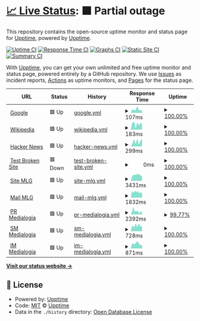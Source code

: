 # [📈 Live Status](https://upptime.github.io/upptime): <!--live status--> **🟧 Partial outage**

This repository contains the open-source uptime monitor and status page for [Upptime](https://upptime.js.org), powered by [Upptime](https://github.com/upptime/upptime).

[![Uptime CI](https://github.com/Ezh494/upptime/workflows/Uptime%20CI/badge.svg)](https://github.com/Ezh494/upptime/actions?query=workflow%3A%22Uptime+CI%22)
[![Response Time CI](https://github.com/Ezh494/upptime/workflows/Response%20Time%20CI/badge.svg)](https://github.com/Ezh494/upptime/actions?query=workflow%3A%22Response+Time+CI%22)
[![Graphs CI](https://github.com/Ezh494/upptime/workflows/Graphs%20CI/badge.svg)](https://github.com/Ezh494/upptime/actions?query=workflow%3A%22Graphs+CI%22)
[![Static Site CI](https://github.com/Ezh494/upptime/workflows/Static%20Site%20CI/badge.svg)](https://github.com/Ezh494/upptime/actions?query=workflow%3A%22Static+Site+CI%22)
[![Summary CI](https://github.com/Ezh494/upptime/workflows/Summary%20CI/badge.svg)](https://github.com/Ezh494/upptime/actions?query=workflow%3A%22Summary+CI%22)

With [Upptime](https://upptime.js.org), you can get your own unlimited and free uptime monitor and status page, powered entirely by a GitHub repository. We use [Issues](https://github.com/upptime/upptime/issues) as incident reports, [Actions](https://github.com/Ezh494/upptime/actions) as uptime monitors, and [Pages](https://upptime.github.io/upptime) for the status page.

<!--start: status pages-->
<!-- This summary is generated by Upptime (https://github.com/upptime/upptime) -->
<!-- Do not edit this manually, your changes will be overwritten -->
<!-- prettier-ignore -->
| URL | Status | History | Response Time | Uptime |
| --- | ------ | ------- | ------------- | ------ |
| <img alt="" src="https://icons.duckduckgo.com/ip3/www.google.com.ico" height="13"> [Google](https://www.google.com) | 🟩 Up | [google.yml](https://github.com/Ezh494/web-uptime/commits/HEAD/history/google.yml) | <details><summary><img alt="Response time graph" src="./graphs/google/response-time-week.png" height="20"> 107ms</summary><br><a href="https://ezh494.github.io/web-uptime/history/google"><img alt="Response time 105" src="https://img.shields.io/endpoint?url=https%3A%2F%2Fraw.githubusercontent.com%2FEzh494%2Fweb-uptime%2FHEAD%2Fapi%2Fgoogle%2Fresponse-time.json"></a><br><a href="https://ezh494.github.io/web-uptime/history/google"><img alt="24-hour response time 68" src="https://img.shields.io/endpoint?url=https%3A%2F%2Fraw.githubusercontent.com%2FEzh494%2Fweb-uptime%2FHEAD%2Fapi%2Fgoogle%2Fresponse-time-day.json"></a><br><a href="https://ezh494.github.io/web-uptime/history/google"><img alt="7-day response time 107" src="https://img.shields.io/endpoint?url=https%3A%2F%2Fraw.githubusercontent.com%2FEzh494%2Fweb-uptime%2FHEAD%2Fapi%2Fgoogle%2Fresponse-time-week.json"></a><br><a href="https://ezh494.github.io/web-uptime/history/google"><img alt="30-day response time 111" src="https://img.shields.io/endpoint?url=https%3A%2F%2Fraw.githubusercontent.com%2FEzh494%2Fweb-uptime%2FHEAD%2Fapi%2Fgoogle%2Fresponse-time-month.json"></a><br><a href="https://ezh494.github.io/web-uptime/history/google"><img alt="1-year response time 103" src="https://img.shields.io/endpoint?url=https%3A%2F%2Fraw.githubusercontent.com%2FEzh494%2Fweb-uptime%2FHEAD%2Fapi%2Fgoogle%2Fresponse-time-year.json"></a></details> | <details><summary><a href="https://ezh494.github.io/web-uptime/history/google">100.00%</a></summary><a href="https://ezh494.github.io/web-uptime/history/google"><img alt="All-time uptime 100.00%" src="https://img.shields.io/endpoint?url=https%3A%2F%2Fraw.githubusercontent.com%2FEzh494%2Fweb-uptime%2FHEAD%2Fapi%2Fgoogle%2Fuptime.json"></a><br><a href="https://ezh494.github.io/web-uptime/history/google"><img alt="24-hour uptime 100.00%" src="https://img.shields.io/endpoint?url=https%3A%2F%2Fraw.githubusercontent.com%2FEzh494%2Fweb-uptime%2FHEAD%2Fapi%2Fgoogle%2Fuptime-day.json"></a><br><a href="https://ezh494.github.io/web-uptime/history/google"><img alt="7-day uptime 100.00%" src="https://img.shields.io/endpoint?url=https%3A%2F%2Fraw.githubusercontent.com%2FEzh494%2Fweb-uptime%2FHEAD%2Fapi%2Fgoogle%2Fuptime-week.json"></a><br><a href="https://ezh494.github.io/web-uptime/history/google"><img alt="30-day uptime 100.00%" src="https://img.shields.io/endpoint?url=https%3A%2F%2Fraw.githubusercontent.com%2FEzh494%2Fweb-uptime%2FHEAD%2Fapi%2Fgoogle%2Fuptime-month.json"></a><br><a href="https://ezh494.github.io/web-uptime/history/google"><img alt="1-year uptime 99.99%" src="https://img.shields.io/endpoint?url=https%3A%2F%2Fraw.githubusercontent.com%2FEzh494%2Fweb-uptime%2FHEAD%2Fapi%2Fgoogle%2Fuptime-year.json"></a></details>
| <img alt="" src="https://icons.duckduckgo.com/ip3/en.wikipedia.org.ico" height="13"> [Wikipedia](https://en.wikipedia.org) | 🟩 Up | [wikipedia.yml](https://github.com/Ezh494/web-uptime/commits/HEAD/history/wikipedia.yml) | <details><summary><img alt="Response time graph" src="./graphs/wikipedia/response-time-week.png" height="20"> 183ms</summary><br><a href="https://ezh494.github.io/web-uptime/history/wikipedia"><img alt="Response time 222" src="https://img.shields.io/endpoint?url=https%3A%2F%2Fraw.githubusercontent.com%2FEzh494%2Fweb-uptime%2FHEAD%2Fapi%2Fwikipedia%2Fresponse-time.json"></a><br><a href="https://ezh494.github.io/web-uptime/history/wikipedia"><img alt="24-hour response time 168" src="https://img.shields.io/endpoint?url=https%3A%2F%2Fraw.githubusercontent.com%2FEzh494%2Fweb-uptime%2FHEAD%2Fapi%2Fwikipedia%2Fresponse-time-day.json"></a><br><a href="https://ezh494.github.io/web-uptime/history/wikipedia"><img alt="7-day response time 183" src="https://img.shields.io/endpoint?url=https%3A%2F%2Fraw.githubusercontent.com%2FEzh494%2Fweb-uptime%2FHEAD%2Fapi%2Fwikipedia%2Fresponse-time-week.json"></a><br><a href="https://ezh494.github.io/web-uptime/history/wikipedia"><img alt="30-day response time 254" src="https://img.shields.io/endpoint?url=https%3A%2F%2Fraw.githubusercontent.com%2FEzh494%2Fweb-uptime%2FHEAD%2Fapi%2Fwikipedia%2Fresponse-time-month.json"></a><br><a href="https://ezh494.github.io/web-uptime/history/wikipedia"><img alt="1-year response time 221" src="https://img.shields.io/endpoint?url=https%3A%2F%2Fraw.githubusercontent.com%2FEzh494%2Fweb-uptime%2FHEAD%2Fapi%2Fwikipedia%2Fresponse-time-year.json"></a></details> | <details><summary><a href="https://ezh494.github.io/web-uptime/history/wikipedia">100.00%</a></summary><a href="https://ezh494.github.io/web-uptime/history/wikipedia"><img alt="All-time uptime 100.00%" src="https://img.shields.io/endpoint?url=https%3A%2F%2Fraw.githubusercontent.com%2FEzh494%2Fweb-uptime%2FHEAD%2Fapi%2Fwikipedia%2Fuptime.json"></a><br><a href="https://ezh494.github.io/web-uptime/history/wikipedia"><img alt="24-hour uptime 100.00%" src="https://img.shields.io/endpoint?url=https%3A%2F%2Fraw.githubusercontent.com%2FEzh494%2Fweb-uptime%2FHEAD%2Fapi%2Fwikipedia%2Fuptime-day.json"></a><br><a href="https://ezh494.github.io/web-uptime/history/wikipedia"><img alt="7-day uptime 100.00%" src="https://img.shields.io/endpoint?url=https%3A%2F%2Fraw.githubusercontent.com%2FEzh494%2Fweb-uptime%2FHEAD%2Fapi%2Fwikipedia%2Fuptime-week.json"></a><br><a href="https://ezh494.github.io/web-uptime/history/wikipedia"><img alt="30-day uptime 100.00%" src="https://img.shields.io/endpoint?url=https%3A%2F%2Fraw.githubusercontent.com%2FEzh494%2Fweb-uptime%2FHEAD%2Fapi%2Fwikipedia%2Fuptime-month.json"></a><br><a href="https://ezh494.github.io/web-uptime/history/wikipedia"><img alt="1-year uptime 100.00%" src="https://img.shields.io/endpoint?url=https%3A%2F%2Fraw.githubusercontent.com%2FEzh494%2Fweb-uptime%2FHEAD%2Fapi%2Fwikipedia%2Fuptime-year.json"></a></details>
| <img alt="" src="https://icons.duckduckgo.com/ip3/news.ycombinator.com.ico" height="13"> [Hacker News](https://news.ycombinator.com) | 🟩 Up | [hacker-news.yml](https://github.com/Ezh494/web-uptime/commits/HEAD/history/hacker-news.yml) | <details><summary><img alt="Response time graph" src="./graphs/hacker-news/response-time-week.png" height="20"> 299ms</summary><br><a href="https://ezh494.github.io/web-uptime/history/hacker-news"><img alt="Response time 300" src="https://img.shields.io/endpoint?url=https%3A%2F%2Fraw.githubusercontent.com%2FEzh494%2Fweb-uptime%2FHEAD%2Fapi%2Fhacker-news%2Fresponse-time.json"></a><br><a href="https://ezh494.github.io/web-uptime/history/hacker-news"><img alt="24-hour response time 437" src="https://img.shields.io/endpoint?url=https%3A%2F%2Fraw.githubusercontent.com%2FEzh494%2Fweb-uptime%2FHEAD%2Fapi%2Fhacker-news%2Fresponse-time-day.json"></a><br><a href="https://ezh494.github.io/web-uptime/history/hacker-news"><img alt="7-day response time 299" src="https://img.shields.io/endpoint?url=https%3A%2F%2Fraw.githubusercontent.com%2FEzh494%2Fweb-uptime%2FHEAD%2Fapi%2Fhacker-news%2Fresponse-time-week.json"></a><br><a href="https://ezh494.github.io/web-uptime/history/hacker-news"><img alt="30-day response time 312" src="https://img.shields.io/endpoint?url=https%3A%2F%2Fraw.githubusercontent.com%2FEzh494%2Fweb-uptime%2FHEAD%2Fapi%2Fhacker-news%2Fresponse-time-month.json"></a><br><a href="https://ezh494.github.io/web-uptime/history/hacker-news"><img alt="1-year response time 301" src="https://img.shields.io/endpoint?url=https%3A%2F%2Fraw.githubusercontent.com%2FEzh494%2Fweb-uptime%2FHEAD%2Fapi%2Fhacker-news%2Fresponse-time-year.json"></a></details> | <details><summary><a href="https://ezh494.github.io/web-uptime/history/hacker-news">100.00%</a></summary><a href="https://ezh494.github.io/web-uptime/history/hacker-news"><img alt="All-time uptime 99.98%" src="https://img.shields.io/endpoint?url=https%3A%2F%2Fraw.githubusercontent.com%2FEzh494%2Fweb-uptime%2FHEAD%2Fapi%2Fhacker-news%2Fuptime.json"></a><br><a href="https://ezh494.github.io/web-uptime/history/hacker-news"><img alt="24-hour uptime 100.00%" src="https://img.shields.io/endpoint?url=https%3A%2F%2Fraw.githubusercontent.com%2FEzh494%2Fweb-uptime%2FHEAD%2Fapi%2Fhacker-news%2Fuptime-day.json"></a><br><a href="https://ezh494.github.io/web-uptime/history/hacker-news"><img alt="7-day uptime 100.00%" src="https://img.shields.io/endpoint?url=https%3A%2F%2Fraw.githubusercontent.com%2FEzh494%2Fweb-uptime%2FHEAD%2Fapi%2Fhacker-news%2Fuptime-week.json"></a><br><a href="https://ezh494.github.io/web-uptime/history/hacker-news"><img alt="30-day uptime 100.00%" src="https://img.shields.io/endpoint?url=https%3A%2F%2Fraw.githubusercontent.com%2FEzh494%2Fweb-uptime%2FHEAD%2Fapi%2Fhacker-news%2Fuptime-month.json"></a><br><a href="https://ezh494.github.io/web-uptime/history/hacker-news"><img alt="1-year uptime 99.93%" src="https://img.shields.io/endpoint?url=https%3A%2F%2Fraw.githubusercontent.com%2FEzh494%2Fweb-uptime%2FHEAD%2Fapi%2Fhacker-news%2Fuptime-year.json"></a></details>
| <img alt="" src="https://icons.duckduckgo.com/ip3/thissitedoesnotexist.koj.co.ico" height="13"> [Test Broken Site](https://thissitedoesnotexist.koj.co) | 🟥 Down | [test-broken-site.yml](https://github.com/Ezh494/web-uptime/commits/HEAD/history/test-broken-site.yml) | <details><summary><img alt="Response time graph" src="./graphs/test-broken-site/response-time-week.png" height="20"> 0ms</summary><br><a href="https://ezh494.github.io/web-uptime/history/test-broken-site"><img alt="Response time 0" src="https://img.shields.io/endpoint?url=https%3A%2F%2Fraw.githubusercontent.com%2FEzh494%2Fweb-uptime%2FHEAD%2Fapi%2Ftest-broken-site%2Fresponse-time.json"></a><br><a href="https://ezh494.github.io/web-uptime/history/test-broken-site"><img alt="24-hour response time 0" src="https://img.shields.io/endpoint?url=https%3A%2F%2Fraw.githubusercontent.com%2FEzh494%2Fweb-uptime%2FHEAD%2Fapi%2Ftest-broken-site%2Fresponse-time-day.json"></a><br><a href="https://ezh494.github.io/web-uptime/history/test-broken-site"><img alt="7-day response time 0" src="https://img.shields.io/endpoint?url=https%3A%2F%2Fraw.githubusercontent.com%2FEzh494%2Fweb-uptime%2FHEAD%2Fapi%2Ftest-broken-site%2Fresponse-time-week.json"></a><br><a href="https://ezh494.github.io/web-uptime/history/test-broken-site"><img alt="30-day response time 0" src="https://img.shields.io/endpoint?url=https%3A%2F%2Fraw.githubusercontent.com%2FEzh494%2Fweb-uptime%2FHEAD%2Fapi%2Ftest-broken-site%2Fresponse-time-month.json"></a><br><a href="https://ezh494.github.io/web-uptime/history/test-broken-site"><img alt="1-year response time 0" src="https://img.shields.io/endpoint?url=https%3A%2F%2Fraw.githubusercontent.com%2FEzh494%2Fweb-uptime%2FHEAD%2Fapi%2Ftest-broken-site%2Fresponse-time-year.json"></a></details> | <details><summary><a href="https://ezh494.github.io/web-uptime/history/test-broken-site">100.00%</a></summary><a href="https://ezh494.github.io/web-uptime/history/test-broken-site"><img alt="All-time uptime 100.00%" src="https://img.shields.io/endpoint?url=https%3A%2F%2Fraw.githubusercontent.com%2FEzh494%2Fweb-uptime%2FHEAD%2Fapi%2Ftest-broken-site%2Fuptime.json"></a><br><a href="https://ezh494.github.io/web-uptime/history/test-broken-site"><img alt="24-hour uptime 100.00%" src="https://img.shields.io/endpoint?url=https%3A%2F%2Fraw.githubusercontent.com%2FEzh494%2Fweb-uptime%2FHEAD%2Fapi%2Ftest-broken-site%2Fuptime-day.json"></a><br><a href="https://ezh494.github.io/web-uptime/history/test-broken-site"><img alt="7-day uptime 100.00%" src="https://img.shields.io/endpoint?url=https%3A%2F%2Fraw.githubusercontent.com%2FEzh494%2Fweb-uptime%2FHEAD%2Fapi%2Ftest-broken-site%2Fuptime-week.json"></a><br><a href="https://ezh494.github.io/web-uptime/history/test-broken-site"><img alt="30-day uptime 100.00%" src="https://img.shields.io/endpoint?url=https%3A%2F%2Fraw.githubusercontent.com%2FEzh494%2Fweb-uptime%2FHEAD%2Fapi%2Ftest-broken-site%2Fuptime-month.json"></a><br><a href="https://ezh494.github.io/web-uptime/history/test-broken-site"><img alt="1-year uptime 100.00%" src="https://img.shields.io/endpoint?url=https%3A%2F%2Fraw.githubusercontent.com%2FEzh494%2Fweb-uptime%2FHEAD%2Fapi%2Ftest-broken-site%2Fuptime-year.json"></a></details>
| <img alt="" src="https://icons.duckduckgo.com/ip3/mlg.ru.ico" height="13"> [Site MLG](https://mlg.ru) | 🟩 Up | [site-mlg.yml](https://github.com/Ezh494/web-uptime/commits/HEAD/history/site-mlg.yml) | <details><summary><img alt="Response time graph" src="./graphs/site-mlg/response-time-week.png" height="20"> 3431ms</summary><br><a href="https://ezh494.github.io/web-uptime/history/site-mlg"><img alt="Response time 5630" src="https://img.shields.io/endpoint?url=https%3A%2F%2Fraw.githubusercontent.com%2FEzh494%2Fweb-uptime%2FHEAD%2Fapi%2Fsite-mlg%2Fresponse-time.json"></a><br><a href="https://ezh494.github.io/web-uptime/history/site-mlg"><img alt="24-hour response time 2707" src="https://img.shields.io/endpoint?url=https%3A%2F%2Fraw.githubusercontent.com%2FEzh494%2Fweb-uptime%2FHEAD%2Fapi%2Fsite-mlg%2Fresponse-time-day.json"></a><br><a href="https://ezh494.github.io/web-uptime/history/site-mlg"><img alt="7-day response time 3431" src="https://img.shields.io/endpoint?url=https%3A%2F%2Fraw.githubusercontent.com%2FEzh494%2Fweb-uptime%2FHEAD%2Fapi%2Fsite-mlg%2Fresponse-time-week.json"></a><br><a href="https://ezh494.github.io/web-uptime/history/site-mlg"><img alt="30-day response time 5417" src="https://img.shields.io/endpoint?url=https%3A%2F%2Fraw.githubusercontent.com%2FEzh494%2Fweb-uptime%2FHEAD%2Fapi%2Fsite-mlg%2Fresponse-time-month.json"></a><br><a href="https://ezh494.github.io/web-uptime/history/site-mlg"><img alt="1-year response time 4838" src="https://img.shields.io/endpoint?url=https%3A%2F%2Fraw.githubusercontent.com%2FEzh494%2Fweb-uptime%2FHEAD%2Fapi%2Fsite-mlg%2Fresponse-time-year.json"></a></details> | <details><summary><a href="https://ezh494.github.io/web-uptime/history/site-mlg">100.00%</a></summary><a href="https://ezh494.github.io/web-uptime/history/site-mlg"><img alt="All-time uptime 98.27%" src="https://img.shields.io/endpoint?url=https%3A%2F%2Fraw.githubusercontent.com%2FEzh494%2Fweb-uptime%2FHEAD%2Fapi%2Fsite-mlg%2Fuptime.json"></a><br><a href="https://ezh494.github.io/web-uptime/history/site-mlg"><img alt="24-hour uptime 100.00%" src="https://img.shields.io/endpoint?url=https%3A%2F%2Fraw.githubusercontent.com%2FEzh494%2Fweb-uptime%2FHEAD%2Fapi%2Fsite-mlg%2Fuptime-day.json"></a><br><a href="https://ezh494.github.io/web-uptime/history/site-mlg"><img alt="7-day uptime 100.00%" src="https://img.shields.io/endpoint?url=https%3A%2F%2Fraw.githubusercontent.com%2FEzh494%2Fweb-uptime%2FHEAD%2Fapi%2Fsite-mlg%2Fuptime-week.json"></a><br><a href="https://ezh494.github.io/web-uptime/history/site-mlg"><img alt="30-day uptime 100.00%" src="https://img.shields.io/endpoint?url=https%3A%2F%2Fraw.githubusercontent.com%2FEzh494%2Fweb-uptime%2FHEAD%2Fapi%2Fsite-mlg%2Fuptime-month.json"></a><br><a href="https://ezh494.github.io/web-uptime/history/site-mlg"><img alt="1-year uptime 98.03%" src="https://img.shields.io/endpoint?url=https%3A%2F%2Fraw.githubusercontent.com%2FEzh494%2Fweb-uptime%2FHEAD%2Fapi%2Fsite-mlg%2Fuptime-year.json"></a></details>
| <img alt="" src="https://icons.duckduckgo.com/ip3/mail.mlg.ru.ico" height="13"> [Mail MLG](https://mail.mlg.ru) | 🟩 Up | [mail-mlg.yml](https://github.com/Ezh494/web-uptime/commits/HEAD/history/mail-mlg.yml) | <details><summary><img alt="Response time graph" src="./graphs/mail-mlg/response-time-week.png" height="20"> 1832ms</summary><br><a href="https://ezh494.github.io/web-uptime/history/mail-mlg"><img alt="Response time 1994" src="https://img.shields.io/endpoint?url=https%3A%2F%2Fraw.githubusercontent.com%2FEzh494%2Fweb-uptime%2FHEAD%2Fapi%2Fmail-mlg%2Fresponse-time.json"></a><br><a href="https://ezh494.github.io/web-uptime/history/mail-mlg"><img alt="24-hour response time 1590" src="https://img.shields.io/endpoint?url=https%3A%2F%2Fraw.githubusercontent.com%2FEzh494%2Fweb-uptime%2FHEAD%2Fapi%2Fmail-mlg%2Fresponse-time-day.json"></a><br><a href="https://ezh494.github.io/web-uptime/history/mail-mlg"><img alt="7-day response time 1832" src="https://img.shields.io/endpoint?url=https%3A%2F%2Fraw.githubusercontent.com%2FEzh494%2Fweb-uptime%2FHEAD%2Fapi%2Fmail-mlg%2Fresponse-time-week.json"></a><br><a href="https://ezh494.github.io/web-uptime/history/mail-mlg"><img alt="30-day response time 2278" src="https://img.shields.io/endpoint?url=https%3A%2F%2Fraw.githubusercontent.com%2FEzh494%2Fweb-uptime%2FHEAD%2Fapi%2Fmail-mlg%2Fresponse-time-month.json"></a><br><a href="https://ezh494.github.io/web-uptime/history/mail-mlg"><img alt="1-year response time 1931" src="https://img.shields.io/endpoint?url=https%3A%2F%2Fraw.githubusercontent.com%2FEzh494%2Fweb-uptime%2FHEAD%2Fapi%2Fmail-mlg%2Fresponse-time-year.json"></a></details> | <details><summary><a href="https://ezh494.github.io/web-uptime/history/mail-mlg">100.00%</a></summary><a href="https://ezh494.github.io/web-uptime/history/mail-mlg"><img alt="All-time uptime 99.91%" src="https://img.shields.io/endpoint?url=https%3A%2F%2Fraw.githubusercontent.com%2FEzh494%2Fweb-uptime%2FHEAD%2Fapi%2Fmail-mlg%2Fuptime.json"></a><br><a href="https://ezh494.github.io/web-uptime/history/mail-mlg"><img alt="24-hour uptime 100.00%" src="https://img.shields.io/endpoint?url=https%3A%2F%2Fraw.githubusercontent.com%2FEzh494%2Fweb-uptime%2FHEAD%2Fapi%2Fmail-mlg%2Fuptime-day.json"></a><br><a href="https://ezh494.github.io/web-uptime/history/mail-mlg"><img alt="7-day uptime 100.00%" src="https://img.shields.io/endpoint?url=https%3A%2F%2Fraw.githubusercontent.com%2FEzh494%2Fweb-uptime%2FHEAD%2Fapi%2Fmail-mlg%2Fuptime-week.json"></a><br><a href="https://ezh494.github.io/web-uptime/history/mail-mlg"><img alt="30-day uptime 100.00%" src="https://img.shields.io/endpoint?url=https%3A%2F%2Fraw.githubusercontent.com%2FEzh494%2Fweb-uptime%2FHEAD%2Fapi%2Fmail-mlg%2Fuptime-month.json"></a><br><a href="https://ezh494.github.io/web-uptime/history/mail-mlg"><img alt="1-year uptime 99.89%" src="https://img.shields.io/endpoint?url=https%3A%2F%2Fraw.githubusercontent.com%2FEzh494%2Fweb-uptime%2FHEAD%2Fapi%2Fmail-mlg%2Fuptime-year.json"></a></details>
| <img alt="" src="https://icons.duckduckgo.com/ip3/pr.mlg.ru.ico" height="13"> [PR Medialogia](https://pr.mlg.ru) | 🟩 Up | [pr-medialogia.yml](https://github.com/Ezh494/web-uptime/commits/HEAD/history/pr-medialogia.yml) | <details><summary><img alt="Response time graph" src="./graphs/pr-medialogia/response-time-week.png" height="20"> 2392ms</summary><br><a href="https://ezh494.github.io/web-uptime/history/pr-medialogia"><img alt="Response time 2314" src="https://img.shields.io/endpoint?url=https%3A%2F%2Fraw.githubusercontent.com%2FEzh494%2Fweb-uptime%2FHEAD%2Fapi%2Fpr-medialogia%2Fresponse-time.json"></a><br><a href="https://ezh494.github.io/web-uptime/history/pr-medialogia"><img alt="24-hour response time 1690" src="https://img.shields.io/endpoint?url=https%3A%2F%2Fraw.githubusercontent.com%2FEzh494%2Fweb-uptime%2FHEAD%2Fapi%2Fpr-medialogia%2Fresponse-time-day.json"></a><br><a href="https://ezh494.github.io/web-uptime/history/pr-medialogia"><img alt="7-day response time 2392" src="https://img.shields.io/endpoint?url=https%3A%2F%2Fraw.githubusercontent.com%2FEzh494%2Fweb-uptime%2FHEAD%2Fapi%2Fpr-medialogia%2Fresponse-time-week.json"></a><br><a href="https://ezh494.github.io/web-uptime/history/pr-medialogia"><img alt="30-day response time 3431" src="https://img.shields.io/endpoint?url=https%3A%2F%2Fraw.githubusercontent.com%2FEzh494%2Fweb-uptime%2FHEAD%2Fapi%2Fpr-medialogia%2Fresponse-time-month.json"></a><br><a href="https://ezh494.github.io/web-uptime/history/pr-medialogia"><img alt="1-year response time 2280" src="https://img.shields.io/endpoint?url=https%3A%2F%2Fraw.githubusercontent.com%2FEzh494%2Fweb-uptime%2FHEAD%2Fapi%2Fpr-medialogia%2Fresponse-time-year.json"></a></details> | <details><summary><a href="https://ezh494.github.io/web-uptime/history/pr-medialogia">99.77%</a></summary><a href="https://ezh494.github.io/web-uptime/history/pr-medialogia"><img alt="All-time uptime 93.12%" src="https://img.shields.io/endpoint?url=https%3A%2F%2Fraw.githubusercontent.com%2FEzh494%2Fweb-uptime%2FHEAD%2Fapi%2Fpr-medialogia%2Fuptime.json"></a><br><a href="https://ezh494.github.io/web-uptime/history/pr-medialogia"><img alt="24-hour uptime 98.42%" src="https://img.shields.io/endpoint?url=https%3A%2F%2Fraw.githubusercontent.com%2FEzh494%2Fweb-uptime%2FHEAD%2Fapi%2Fpr-medialogia%2Fuptime-day.json"></a><br><a href="https://ezh494.github.io/web-uptime/history/pr-medialogia"><img alt="7-day uptime 99.77%" src="https://img.shields.io/endpoint?url=https%3A%2F%2Fraw.githubusercontent.com%2FEzh494%2Fweb-uptime%2FHEAD%2Fapi%2Fpr-medialogia%2Fuptime-week.json"></a><br><a href="https://ezh494.github.io/web-uptime/history/pr-medialogia"><img alt="30-day uptime 99.85%" src="https://img.shields.io/endpoint?url=https%3A%2F%2Fraw.githubusercontent.com%2FEzh494%2Fweb-uptime%2FHEAD%2Fapi%2Fpr-medialogia%2Fuptime-month.json"></a><br><a href="https://ezh494.github.io/web-uptime/history/pr-medialogia"><img alt="1-year uptime 91.75%" src="https://img.shields.io/endpoint?url=https%3A%2F%2Fraw.githubusercontent.com%2FEzh494%2Fweb-uptime%2FHEAD%2Fapi%2Fpr-medialogia%2Fuptime-year.json"></a></details>
| <img alt="" src="https://icons.duckduckgo.com/ip3/sm.mlg.ru.ico" height="13"> [SM Medialogia](https://sm.mlg.ru) | 🟩 Up | [sm-medialogia.yml](https://github.com/Ezh494/web-uptime/commits/HEAD/history/sm-medialogia.yml) | <details><summary><img alt="Response time graph" src="./graphs/sm-medialogia/response-time-week.png" height="20"> 728ms</summary><br><a href="https://ezh494.github.io/web-uptime/history/sm-medialogia"><img alt="Response time 836" src="https://img.shields.io/endpoint?url=https%3A%2F%2Fraw.githubusercontent.com%2FEzh494%2Fweb-uptime%2FHEAD%2Fapi%2Fsm-medialogia%2Fresponse-time.json"></a><br><a href="https://ezh494.github.io/web-uptime/history/sm-medialogia"><img alt="24-hour response time 639" src="https://img.shields.io/endpoint?url=https%3A%2F%2Fraw.githubusercontent.com%2FEzh494%2Fweb-uptime%2FHEAD%2Fapi%2Fsm-medialogia%2Fresponse-time-day.json"></a><br><a href="https://ezh494.github.io/web-uptime/history/sm-medialogia"><img alt="7-day response time 728" src="https://img.shields.io/endpoint?url=https%3A%2F%2Fraw.githubusercontent.com%2FEzh494%2Fweb-uptime%2FHEAD%2Fapi%2Fsm-medialogia%2Fresponse-time-week.json"></a><br><a href="https://ezh494.github.io/web-uptime/history/sm-medialogia"><img alt="30-day response time 1210" src="https://img.shields.io/endpoint?url=https%3A%2F%2Fraw.githubusercontent.com%2FEzh494%2Fweb-uptime%2FHEAD%2Fapi%2Fsm-medialogia%2Fresponse-time-month.json"></a><br><a href="https://ezh494.github.io/web-uptime/history/sm-medialogia"><img alt="1-year response time 833" src="https://img.shields.io/endpoint?url=https%3A%2F%2Fraw.githubusercontent.com%2FEzh494%2Fweb-uptime%2FHEAD%2Fapi%2Fsm-medialogia%2Fresponse-time-year.json"></a></details> | <details><summary><a href="https://ezh494.github.io/web-uptime/history/sm-medialogia">100.00%</a></summary><a href="https://ezh494.github.io/web-uptime/history/sm-medialogia"><img alt="All-time uptime 99.95%" src="https://img.shields.io/endpoint?url=https%3A%2F%2Fraw.githubusercontent.com%2FEzh494%2Fweb-uptime%2FHEAD%2Fapi%2Fsm-medialogia%2Fuptime.json"></a><br><a href="https://ezh494.github.io/web-uptime/history/sm-medialogia"><img alt="24-hour uptime 100.00%" src="https://img.shields.io/endpoint?url=https%3A%2F%2Fraw.githubusercontent.com%2FEzh494%2Fweb-uptime%2FHEAD%2Fapi%2Fsm-medialogia%2Fuptime-day.json"></a><br><a href="https://ezh494.github.io/web-uptime/history/sm-medialogia"><img alt="7-day uptime 100.00%" src="https://img.shields.io/endpoint?url=https%3A%2F%2Fraw.githubusercontent.com%2FEzh494%2Fweb-uptime%2FHEAD%2Fapi%2Fsm-medialogia%2Fuptime-week.json"></a><br><a href="https://ezh494.github.io/web-uptime/history/sm-medialogia"><img alt="30-day uptime 100.00%" src="https://img.shields.io/endpoint?url=https%3A%2F%2Fraw.githubusercontent.com%2FEzh494%2Fweb-uptime%2FHEAD%2Fapi%2Fsm-medialogia%2Fuptime-month.json"></a><br><a href="https://ezh494.github.io/web-uptime/history/sm-medialogia"><img alt="1-year uptime 99.98%" src="https://img.shields.io/endpoint?url=https%3A%2F%2Fraw.githubusercontent.com%2FEzh494%2Fweb-uptime%2FHEAD%2Fapi%2Fsm-medialogia%2Fuptime-year.json"></a></details>
| <img alt="" src="https://icons.duckduckgo.com/ip3/im.mlg.ru.ico" height="13"> [IM Medialogia](https://im.mlg.ru) | 🟩 Up | [im-medialogia.yml](https://github.com/Ezh494/web-uptime/commits/HEAD/history/im-medialogia.yml) | <details><summary><img alt="Response time graph" src="./graphs/im-medialogia/response-time-week.png" height="20"> 871ms</summary><br><a href="https://ezh494.github.io/web-uptime/history/im-medialogia"><img alt="Response time 885" src="https://img.shields.io/endpoint?url=https%3A%2F%2Fraw.githubusercontent.com%2FEzh494%2Fweb-uptime%2FHEAD%2Fapi%2Fim-medialogia%2Fresponse-time.json"></a><br><a href="https://ezh494.github.io/web-uptime/history/im-medialogia"><img alt="24-hour response time 623" src="https://img.shields.io/endpoint?url=https%3A%2F%2Fraw.githubusercontent.com%2FEzh494%2Fweb-uptime%2FHEAD%2Fapi%2Fim-medialogia%2Fresponse-time-day.json"></a><br><a href="https://ezh494.github.io/web-uptime/history/im-medialogia"><img alt="7-day response time 871" src="https://img.shields.io/endpoint?url=https%3A%2F%2Fraw.githubusercontent.com%2FEzh494%2Fweb-uptime%2FHEAD%2Fapi%2Fim-medialogia%2Fresponse-time-week.json"></a><br><a href="https://ezh494.github.io/web-uptime/history/im-medialogia"><img alt="30-day response time 1135" src="https://img.shields.io/endpoint?url=https%3A%2F%2Fraw.githubusercontent.com%2FEzh494%2Fweb-uptime%2FHEAD%2Fapi%2Fim-medialogia%2Fresponse-time-month.json"></a><br><a href="https://ezh494.github.io/web-uptime/history/im-medialogia"><img alt="1-year response time 856" src="https://img.shields.io/endpoint?url=https%3A%2F%2Fraw.githubusercontent.com%2FEzh494%2Fweb-uptime%2FHEAD%2Fapi%2Fim-medialogia%2Fresponse-time-year.json"></a></details> | <details><summary><a href="https://ezh494.github.io/web-uptime/history/im-medialogia">100.00%</a></summary><a href="https://ezh494.github.io/web-uptime/history/im-medialogia"><img alt="All-time uptime 99.95%" src="https://img.shields.io/endpoint?url=https%3A%2F%2Fraw.githubusercontent.com%2FEzh494%2Fweb-uptime%2FHEAD%2Fapi%2Fim-medialogia%2Fuptime.json"></a><br><a href="https://ezh494.github.io/web-uptime/history/im-medialogia"><img alt="24-hour uptime 100.00%" src="https://img.shields.io/endpoint?url=https%3A%2F%2Fraw.githubusercontent.com%2FEzh494%2Fweb-uptime%2FHEAD%2Fapi%2Fim-medialogia%2Fuptime-day.json"></a><br><a href="https://ezh494.github.io/web-uptime/history/im-medialogia"><img alt="7-day uptime 100.00%" src="https://img.shields.io/endpoint?url=https%3A%2F%2Fraw.githubusercontent.com%2FEzh494%2Fweb-uptime%2FHEAD%2Fapi%2Fim-medialogia%2Fuptime-week.json"></a><br><a href="https://ezh494.github.io/web-uptime/history/im-medialogia"><img alt="30-day uptime 100.00%" src="https://img.shields.io/endpoint?url=https%3A%2F%2Fraw.githubusercontent.com%2FEzh494%2Fweb-uptime%2FHEAD%2Fapi%2Fim-medialogia%2Fuptime-month.json"></a><br><a href="https://ezh494.github.io/web-uptime/history/im-medialogia"><img alt="1-year uptime 99.97%" src="https://img.shields.io/endpoint?url=https%3A%2F%2Fraw.githubusercontent.com%2FEzh494%2Fweb-uptime%2FHEAD%2Fapi%2Fim-medialogia%2Fuptime-year.json"></a></details>

<!--end: status pages-->

[**Visit our status website →**](https://upptime.github.io/upptime)

## 📄 License

- Powered by: [Upptime](https://github.com/upptime/upptime)
- Code: [MIT](./LICENSE) © [Upptime](https://upptime.js.org)
- Data in the `./history` directory: [Open Database License](https://opendatacommons.org/licenses/odbl/1-0/)

